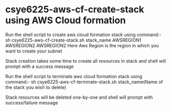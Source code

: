 # csye6225-aws-cf-create-stack using AWS Cloud formation

Run the shell script to create aws cloud formation stack using command:- sh csye6225-aws-cf-create-stack.sh stack_name AWSREGION1 AWSREGION2 AWSREGION2
Here Aws Region is the region in which you want to create your subnet

Stack creation takes some time to create all resources in stack and shell will prompt with a success message

Run the shell script to terminate aws cloud formation stack using command:- sh csye6225-aws-cf-terminate-stack.sh stack_name(Name of the stack you wish to delete)

Stack resources will be deleted one-by-one and shell will prompt with success/failure message
